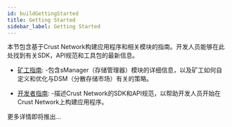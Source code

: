 ```yaml
---
id: buildGettingStarted
title: Getting Started
sidebar_label: Getting Started
---
```


本节包含基于Crust Network构建应用程序和相关模块的指南。开发人员能够在此处找到有关SDK，API规范和工具包的最新信息。

- [矿工指南](build-miner-guidance.md): -包含sManager（存储管理器）模块的详细信息，以及矿工如何自定义和优化与DSM（分散存储市场）有关的策略。

- [开发者指南](build-developer-guidance.md): -描述Crust Network的SDK和API规范，以帮助开发人员开始在Crust Network上构建应用程序。

更多详情即将推出...
